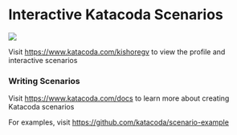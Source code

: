 # Interactive Katacoda Scenarios

[![](http://shields.katacoda.com/katacoda/kishoregv/count.svg)](https://www.katacoda.com/kishoregv "Get your profile on Katacoda.com")

Visit https://www.katacoda.com/kishoregv to view the profile and interactive scenarios

### Writing Scenarios
Visit https://www.katacoda.com/docs to learn more about creating Katacoda scenarios

For examples, visit https://github.com/katacoda/scenario-example
